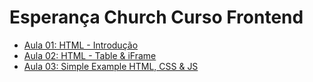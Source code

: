 # Esperança Church Curso Frontend

- [Aula 01: HTML - Introdução](./01-html-intro/)
- [Aula 02: HTML - Table & iFrame](./02-html-table/)
- [Aula 03: Simple Example HTML, CSS & JS](./03-simple-example-html-css-js/)